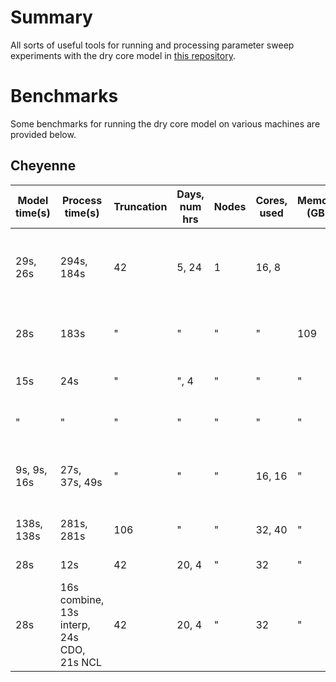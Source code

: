 <!-- Modifications to the GFDL dry core Fortran source for a series of experiments with the thermal damping timescale. For more info, see recent publication. -->
# Summary
All sorts of useful tools for running and processing parameter sweep experiments with the dry core model in [this repository](https://github.com/lukelbd/gfdl-drycore.git).

# Benchmarks
Some benchmarks for running the dry core model on various machines are provided below.

## Cheyenne

| Model time(s) | Process time(s)                           | Truncation | Days, num hrs | Nodes | Cores, used | Memory (GB) | Notes                                             |
| ---           | ---                                       | ---        | ---           | ---   | ---         | ---         | ---                                               |
| 29s, 26s      | 294s, 184s                                | 42         | 5, 24         | 1     | 16, 8       |             | No background processing, combine takes about 13s |
| 28s           | 183s                                      | "          | "             | "     | "           | 109         | No difference with extra memory                   |
| 15s           | 24s                                       | "          | ", 4          | "     | "           | "           | Much better performance fewer days                |
| "             | "                                         | "          | "             | "     | "           | "           | With background processing                        |
| 9s, 9s, 16s   | 27s, 37s, 49s                             | "          | "             | "     | 16, 16      | "           | With background processing, model using all cores |
| 138s, 138s    | 281s, 281s                                | 106        | "             | "     | 32, 40      | "           | Slower with hire resolution                       |
| 28s           | 12s                                       | 42         | 20, 4         | "     | 32          | "           | With parallel processing
| 28s           | 16s combine, 13s interp, 24s CDO, 21s NCL | 42         | 20, 4         | "     | 32          | "           | With parallel processing
